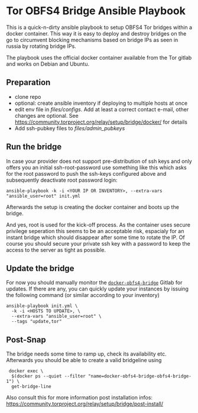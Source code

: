 # Tor OBFS4 Bridge Ansible Playbook

This is a quick-n-dirty ansible playbook to setup OBFS4 Tor bridges within a docker container. This way it is easy to deploy and destroy bridges on the go to circumvent blocking mechanisms based on bridge IPs as seen in russia by rotating bridge IPs. 

The playbook uses the official docker container available from the Tor gitlab and works on Debian and Ubuntu. 


## Preparation

* clone repo
* optional: create ansible inventory if deploying to multiple hosts at once
* edit env file in _files/configs_. Add at least a correct contact e-mail, other changes are optional. See https://community.torproject.org/relay/setup/bridge/docker/ for details
* Add ssh-pubkey files to _files/admin_pubkeys_

## Run the bridge

In case your provider does not support pre-distribution of ssh keys and only offers you an initial ssh-root-password use something like this which asks for the root password to push the ssh-keys configured above and subsequently deactivate root password login:

```shell
ansible-playbook -k -i <YOUR IP OR INVENTORY>, --extra-vars "ansible_user=root" init.yml
```

Afterwards the setup is creating the docker container and boots up the bridge. 

And yes, root is used for the kick-off process. As the container uses secure privilege seperation this seems to be an acceptable risk, espacialy for an instant bridge which should disappear after some time to rotate the IP. Of course you should secure your private ssh key with a password to keep the access to the server as tight as possible. 

## Update the bridge

For now you should manually monitor the [`docker-obfs4-bridge`](https://gitlab.torproject.org/tpo/anti-censorship/docker-obfs4-bridge) Gitlab for updates. If there are any, you can quickly update your instances by issuing the following command (or similar according to your inventory)

```shell
ansible-playbook init.yml \ 
  -k -i <HOSTS TO UPDATE>, \ 
  --extra-vars "ansible_user=root" \
  --tags "update,tor"
```

## Post-Snap

The bridge needs some time to ramp up, check its availability etc. Afterwards you should be able to create a valid bridgeline using 

```shell
 docker exec \ 
  $(docker ps --quiet --filter "name=docker-obfs4-bridge-obfs4-bridge-1") \ 
  get-bridge-line
```

Also consult this for more information post installation infos: https://community.torproject.org/relay/setup/bridge/post-install/
